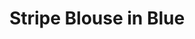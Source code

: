 ---
title: Stripe Blouse in Blue
price: RUB 3,900

description: Made of soft and natural nude cotton fabric, which feels really nice on your skin. Loose silhouette gives comfort and freedom of movement. The contrast piping imitates incompleteness and hangs relaxedly around your neck.

composition: 95% cotton, 5% polyester
sizes: Available in two sizes (S, M)  
---